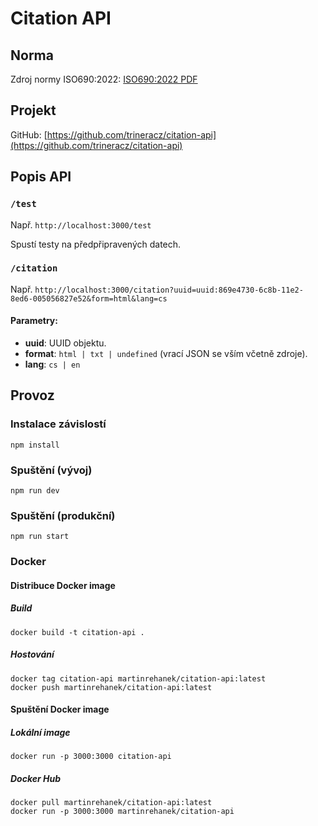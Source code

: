 # Citation API

## Norma

Zdroj normy ISO690:2022: [ISO690:2022 PDF](https://www.citace.com/Vyklad-CSN-ISO-690-2022.pdf)

## Projekt

GitHub: [https://github.com/trineracz/citation-api](https://github.com/trineracz/citation-api)

## Popis API

### `/test`

Např. `http://localhost:3000/test`

Spustí testy na předpřipravených datech.

### `/citation`

Např. `http://localhost:3000/citation?uuid=uuid:869e4730-6c8b-11e2-8ed6-005056827e52&form=html&lang=cs`

#### Parametry:

- **uuid**: UUID objektu.
- **format**: `html | txt | undefined` (vrací JSON se vším včetně zdroje).
- **lang**: `cs | en`


## Provoz

### Instalace závislostí
```
npm install
```

### Spuštění (vývoj)
```
npm run dev
```

### Spuštění (produkční)
```
npm run start
```

### Docker

#### Distribuce Docker image

##### Build
```
docker build -t citation-api .
```

##### Hostování 
```
docker tag citation-api martinrehanek/citation-api:latest
docker push martinrehanek/citation-api:latest
```

#### Spuštění Docker image

##### Lokální image
```
docker run -p 3000:3000 citation-api
```

##### Docker Hub
```
docker pull martinrehanek/citation-api:latest
docker run -p 3000:3000 martinrehanek/citation-api
```
